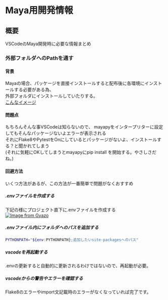 # Maya用開発情報
## 概要
VSCodeのMaya開発時に必要な情報まとめ

### 外部フォルダへのPathを通す
#### 背景
Mayaの場合、パッケージを直接インストールすると配布後に各環境にインストールする必要がある為、  
外部フォルダにインストールしていたりする。  
[こんなイメージ](../../Maya/sitepackages.md)  

#### 問題点
もちろんそんな事VSCodeは知らないので、
mayapyをインタープリターに設定してもそんなパッケージないよエラーが表示される  
それにFlake8やPytestをOnにしているとパッケージがないよ、インストールする？と聞かれてしまう  
(それに気軽にOKしてしまうとmayapyにpip install を開始する。やさしさだね。)

#### 回避方法
いくつ方法があるが、この方法が一番簡単で問題がなくおすすめ  

##### .envファイルを作成する
下記の様にプロジェクト直下に.envファイルを作成する  
[![Image from Gyazo](https://i.gyazo.com/83966090124c98b3a0caa7191b09b2da.png)](https://gyazo.com/83966090124c98b3a0caa7191b09b2da)

##### .envファイル内にフォルダへのパスを追加する  
``` bash
PYTHONPATH="${env:PYTHONPATH};追加したいsite-packagesへのパス"
```
##### vscodeを再起動する
.envの更新すると自動的に更新されるわけではないので、再起動が必要。  

##### vscodeからの警告やエラーを確認する  
Flake8のエラーやimport文記載時のエラーがなくなっていれば完了です。  

